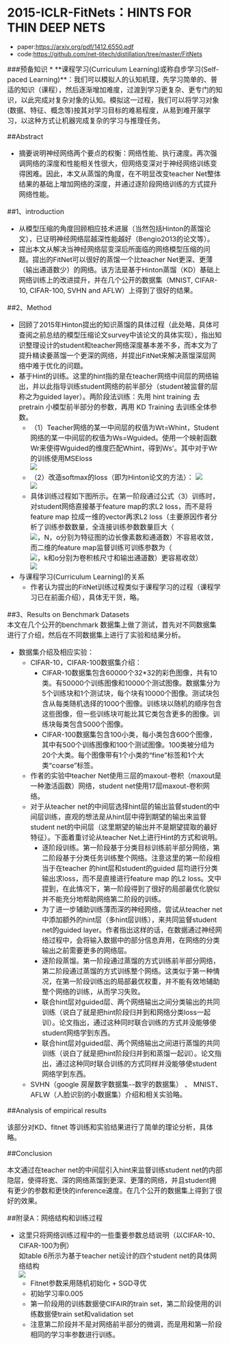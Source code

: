# 2015-ICLR-FitNets：HINTS FOR THIN DEEP NETS   
* paper:https://arxiv.org/pdf/1412.6550.pdf  
* code:https://github.com/net-titech/distillation/tree/master/FitNets            

<font size = 3>
###预备知识  
* **课程学习(Curriculum Learning)或称自步学习(Self-paced Learning)**：我们可以模拟人的认知机理，先学习简单的、普适的知识（课程），然后逐渐增加难度，过渡到学习更复杂、更专门的知识，以此完成对复杂对象的认知。模拟这一过程，我们可以将学习对象(数据、特征、概念等)按其对学习目标的难易程度，从易到难开展学习，以这种方式让机器完成复杂的学习与推理任务。     

##Abstract     

* 摘要说明神经网络两个要点的权衡：网络性能、执行速度。再次强调网络的深度和性能相关性很大，但网络变深对于神经网络训练变得困难。因此，本文从蒸馏的角度，在不明显改变teacher Net整体结果的基础上增加网络的深度，并通过逐阶段网络训练的方式提升网络性能。     

##1、introduction    
   
* 从模型压缩的角度回顾相应技术进展（当然包括Hinton的蒸馏论文），已证明神经网络层越深性能越好（Bengio2013的论文等）。     
* 提出本文从解决当神经网络层变深后所面临的网络模型压缩的问题。提出的FitNet可以很好的蒸馏一个比teacher Net更深、更薄（输出通道数少）的网络。该方法是基于Hinton蒸馏（KD）基础上网络训练上的改进提升，并在几个公开的数据集（MNIST, CIFAR-10, CIFAR-100, SVHN and AFLW）上得到了很好的结果。    

##2、Method     
   
* 回顾了2015年Hinton提出的知识蒸馏的具体过程（此处略，具体可查阅之前总结的模型压缩论文survey中该论文的具体实现），指出知识整理设计的student和teacher网络深度基本差不多，而本文为了提升精读要蒸馏一个更深的网络，并提出FitNet来解决蒸馏深层网络中难于优化的问题。           
* 基于Hint的训练。这里的hint指的是在teacher网络中间层的网络输出，并以此指导训练student网络的前半部分（student被监督的层称之为guided layer）。两阶段法训练：先用 hint training 去 pretrain 小模型前半部分的参数，再用 KD Training 去训练全体参数。
	* （1）Teacher网络的某一中间层的权值为Wt=Whint，Student网络的某一中间层的权值为Ws=Wguided。使用一个映射函数Wr来使得Wguided的维度匹配Whint，得到Ws'。其中对于Wr的训练使用MSEloss  
![](https://i.imgur.com/0230dis.png)   
	* （2）改造softmax的loss（即为Hinton论文的方法）：
![](https://i.imgur.com/7KFJkhF.png)    
![](https://i.imgur.com/Msls4Qc.png)   
	* 具体训练过程如下图所示。在第一阶段通过公式（3）训练时，对student网络直接基于feature map的求L2 loss，而不是将feature map 拉成一维的vector再求L2 loss（主要原因作者分析了训练参数数量，全连接训练参数数量巨大（   
![](https://i.imgur.com/d3jrmo2.png)，N，o分别为特征图的边长像素数和通道数）不容易收敛，而二维的feature map监督训练可训练参数为（    
![](https://i.imgur.com/zszED2O.png)，k和o分别为卷积核尺寸和输出通道数）更容易收敛）    
![](https://i.imgur.com/JXMKNZZ.jpg)
 * 与课程学习(Curriculum Learning)的关系
 	* 作者认为提出的FitNet训练过程类似于课程学习的过程（课程学习已在前面介绍），具体无干货，略。     
 
##3、Results on Benchmark Datasets  
本文在几个公开的benchmark 数据集上做了测试，首先对不同数据集进行了介绍，然后在不同数据集上进行了实验和结果分析。 
     
* 数据集介绍及相应实验：    
	* CIFAR-10，CIFAR-100数据集介绍：        
		* CIFAR-10数据集包含60000个32*32的彩色图像，共有10类。有50000个训练图像和10000个测试图像。数据集分为5个训练块和1个测试块，每个块有10000个图像。测试块包含从每类随机选择的1000个图像。训练块以随机的顺序包含这些图像，但一些训练块可能比其它类包含更多的图像。训练块每类包含5000个图像。    
		* CIFAR-100数据集包含100小类，每小类包含600个图像，其中有500个训练图像和100个测试图像。100类被分组为20个大类。每个图像带有1个小类的“fine”标签和1个大类“coarse”标签。    
	* 作者的实验中teacher Net使用三层的maxout-卷积（maxout是一种激活函数）网络，student net使用17层maxout-卷积网络。    
	* 对于从teacher net的中间层选择hint层的输出监督student的中间层训练，直观的想法是从hint层中得到期望的输出来监督student net的中间层（这里期望的输出并不是期望提取的最好特征）。下面着重讨论从teacher Net上进行Hint的方式和说明。    
		* 逐阶段训练。第一阶段基于分类目标训练前半部分网络，第二阶段基于分类任务训练整个网络。注意这里的第一阶段相当于在teacher 的hint层和student的guided 层均进行分类输出求loss，而不是直接进行feature map 的L2 loss。文中提到，在此情况下，第一阶段得到了很好的局部最优化貌似并不能充分地帮助网络第二阶段的训练。    
		* 为了进一步辅助训练薄而深的神经网络，尝试从teacher net中添加额外的hint层（多hint层训练），来共同监督student net的guided layer。作者指出这样的话，在数据通过神经网络过程中，会将输入数据中的部分信息弃用，在网络的分类输出之前需要更多的网络层。   
		* 逐阶段蒸馏。第一阶段通过蒸馏的方式训练前半部分网络，第二阶段通过蒸馏的方式训练整个网络。这类似于第一种情况，在第一阶段训练出的局部最优权重，并不能有效地辅助整个网络的训练，从而学习失败。    
		* 联合hint层对guided层、两个网络输出之间分类输出的共同训练（说白了就是把hint阶段归并到和网络分类loss一起训）。论文指出，通过这种同时联合训练的方式并没能够使student网络学到东西。    
		* 联合hint层对guided层、两个网络输出之间进行蒸馏的共同训练（说白了就是把hint阶段归并到和蒸馏一起训）。论文指出，通过这种同时联合训练的方式同样并没能够使student网络学到东西。  
	* SVHN（google 房屋数字数据集--数字的数据集） 、 MNIST、AFLW（人脸识别的小数据集）介绍和相关实验略。   

##Analysis of empirical results     

该部分对KD、fitnet 等训练和实验结果进行了简单的理论分析，具体略。    
 
##Conclusion     

本文通过在teacher net的中间层引入hint来监督训练student net的内部隐层，使得将宽、深的网络蒸馏到更深、更薄的网络，并且student拥有更少的参数和更快的inference速度。在几个公开的数据集上得到了很好的效果。    

##附录A：网络结构和训练过程
* 这里只将网络训练过程中的一些重要参数总结说明（以CIFAR-10、CIFAR-100为例）   
如table 6所示为基于teacher net设计的四个student net的具体网络结构   
![](https://i.imgur.com/Ggcp4Ye.png)     
	* Fitnet参数采用随机初始化 + SGD寻优   
	* 初始学习率0.005   
	* 第一阶段用的训练数据使CIFAIR的train set，第二阶段使用的训练数据使train set和validation set   
	* 注意第二阶段并不是对网络前半部分的微调，而是用和第一阶段相同的学习率参数进行训练。









 		   

   


</size>